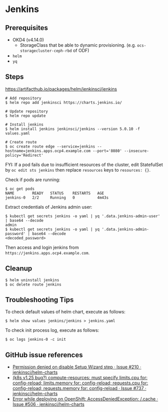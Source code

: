 # Jenkins

## Prerequisites
- OKD4 (v4.14.0)
  - StorageClass that be able to dynamic provisioning. (e.g. `ocs-storagecluster-ceph-rbd` of ODF)
- `helm`
- `yq`

## Steps
https://artifacthub.io/packages/helm/jenkinsci/jenkins

```
# Add repository
$ helm repo add jenkinsci https://charts.jenkins.io/

# Update repository
$ helm repo update

# Install jenkins
$ helm install jenkins jenkinsci/jenkins --version 5.0.10 -f values.yaml

# Create route
$ oc create route edge --service=jenkins --hostname=jenkins.apps.ocp4.example.com --port='8080' --insecure-policy='Redirect'
```

FYI: If a pod fails due to insufficient resources of the cluster, edit StatefulSet by `oc edit sts jenkins` then replace `resources` keys to `resources: {}`.

Check if pods are running:
```
$ oc get pods
NAME        READY   STATUS    RESTARTS   AGE
jenkins-0   2/2     Running   0          4m43s
```

Extract credentials of Jenkins admin user:
```
$ kubectl get secrets jenkins -o yaml | yq '.data.jenkins-admin-user' | base64 --decode
admin
$ kubectl get secrets jenkins -o yaml | yq '.data.jenkins-admin-password' | base64 --decode
<decoded_password>
```

Then access and login jenkins from `https://jenkins.apps.ocp4.example.com`.

## Cleanup
```
$ helm uninstall jenkins
$ oc delete route jenkins
```

## Troubleshooting Tips

To check default values of helm chart, execute as follows:
```
$ helm show values jenkins/jenkins > jenkins.yaml
```

To check init process log, execute as follows:
```
$ oc logs jenkins-0 -c init 
```

## GitHub issue references
- [Permission denied on disable Setup Wizard step · Issue #210 · jenkinsci/helm-charts](https://github.com/jenkinsci/helm-charts/issues/210)
- [(k8s v1.25 bug?) compute-resources: must specify limits.cpu for: config-reload; limits.memory for: config-reload; requests.cpu for: config-reload; requests.memory for: config-reload · Issue #737 · jenkinsci/helm-charts](https://github.com/jenkinsci/helm-charts/issues/737)
- [Error while deploying on OpenShift: AccessDeniedException: /.cache · Issue #506 · jenkinsci/helm-charts](https://github.com/jenkinsci/helm-charts/issues/506#issuecomment-1050898826)


